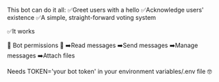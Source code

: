 This bot can do it all:
✅Greet users with a hello
✅Acknowledge users' existence
✅A simple, straight-forward voting system

✅It works

🤖 Bot permissions 🤖
➡️Read messages
➡️Send messages
➡️Manage messages
➡️Attach files

Needs TOKEN='your bot token' in your environment variables/.env file 🤓